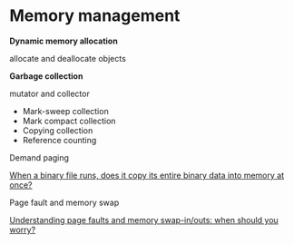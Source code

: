 # Memory management

**Dynamic memory allocation**

allocate and deallocate objects

**Garbage collection**

mutator and collector

- Mark-sweep collection
- Mark compact collection
- Copying collection
- Reference counting

Demand paging

[When a binary file runs, does it copy its entire binary data into memory at once?](https://stackoverflow.com/questions/8506865/when-a-binary-file-runs-does-it-copy-its-entire-binary-data-into-memory-at-once)

Page fault and memory swap

[Understanding page faults and memory swap-in/outs: when should you worry?](https://scoutapm.com/blog/understanding-page-faults-and-memory-swap-in-outs-when-should-you-worry)

